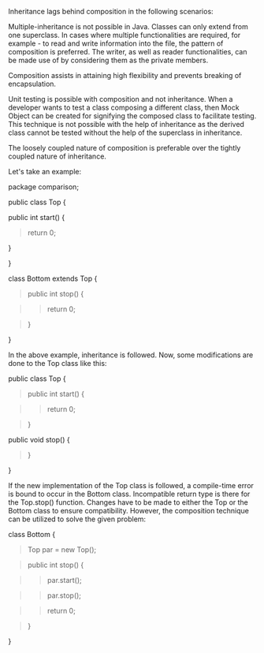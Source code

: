 Inheritance lags behind composition in the following scenarios:

Multiple-inheritance is not possible in Java. Classes can only extend
from one superclass. In cases where multiple functionalities are
required, for example - to read and write information into the file, the
pattern of composition is preferred. The writer, as well as reader
functionalities, can be made use of by considering them as the private
members.

Composition assists in attaining high flexibility and prevents breaking
of encapsulation.

Unit testing is possible with composition and not inheritance. When a
developer wants to test a class composing a different class, then Mock
Object can be created for signifying the composed class to facilitate
testing. This technique is not possible with the help of inheritance as
the derived class cannot be tested without the help of the superclass in
inheritance.

The loosely coupled nature of composition is preferable over the tightly
coupled nature of inheritance.

Let's take an example:

package comparison;

public class Top {

public int start() {

> return 0;

}

}

class Bottom extends Top {

> public int stop() {

> > return 0;

> }

}

In the above example, inheritance is followed. Now, some modifications
are done to the Top class like this:

public class Top {

> public int start() {

> > return 0;

> }

public void stop() {

> }

}

If the new implementation of the Top class is followed, a compile-time
error is bound to occur in the Bottom class. Incompatible return type is
there for the Top.stop() function. Changes have to be made to either the
Top or the Bottom class to ensure compatibility. However, the
composition technique can be utilized to solve the given problem:

class Bottom {

> Top par = new Top();

> public int stop() {

> > par.start();

> > par.stop();

> > return 0;

> }

}